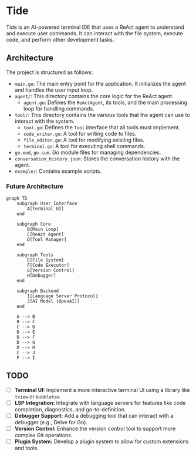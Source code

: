 # Tide

Tide is an AI-powered terminal IDE that uses a ReAct agent to understand and execute user commands. It can interact with the file system, execute code, and perform other development tasks.

## Architecture

The project is structured as follows:

- `main.go`: The main entry point for the application. It initializes the agent and handles the user input loop.
- `agent/`: This directory contains the core logic for the ReAct agent.
    - `agent.go`: Defines the `ReActAgent`, its tools, and the main processing loop for handling commands.
- `tool/`: This directory contains the various tools that the agent can use to interact with the system.
    - `tool.go`: Defines the `Tool` interface that all tools must implement.
    - `code_writer.go`: A tool for writing code to files.
    - `file_editor.go`: A tool for modifying existing files.
    - `terminal.go`: A tool for executing shell commands.
- `go.mod`, `go.sum`: Go module files for managing dependencies.
- `conversation_history.json`: Stores the conversation history with the agent.
- `example/`: Contains example scripts.

### Future Architecture

```mermaid
graph TD
    subgraph User Interface
        A[Terminal UI]
    end

    subgraph Core
        B[Main Loop]
        C[ReAct Agent]
        D[Tool Manager]
    end

    subgraph Tools
        E[File System]
        F[Code Executor]
        G[Version Control]
        H[Debugger]
    end

    subgraph Backend
        I[Language Server Protocol]
        J[AI Model (OpenAI)]
    end

    A --> B
    B --> C
    C --> D
    D --> E
    D --> F
    D --> G
    D --> H
    C --> J
    F --> I
```

## TODO

- [ ] **Terminal UI:** Implement a more interactive terminal UI using a library like `tview` or `bubbletea`.
- [ ] **LSP Integration:** Integrate with language servers for features like code completion, diagnostics, and go-to-definition.
- [ ] **Debugger Support:** Add a debugging tool that can interact with a debugger (e.g., Delve for Go).
- [ ] **Version Control:** Enhance the version control tool to support more complex Git operations.
- [ ] **Plugin System:** Develop a plugin system to allow for custom extensions and tools.